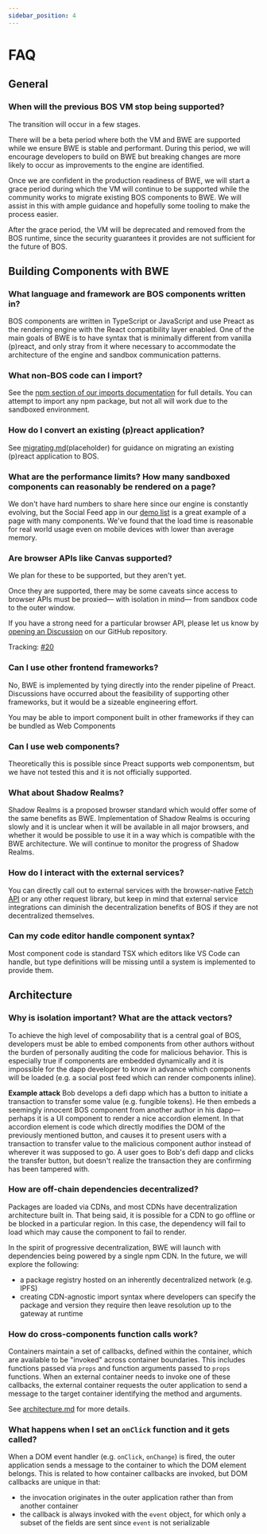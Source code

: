 ```yaml
---
sidebar_position: 4
---
```

# FAQ

## General

### When will the previous BOS VM stop being supported?

The transition will occur in a few stages.

There will be a beta period where both the VM and BWE are supported while we ensure BWE is stable and performant. During this period, we will encourage developers to build on BWE but breaking changes are more likely to occur as improvements to the engine are identified.

Once we are confident in the production readiness of BWE, we will start a grace period during which the VM will continue to be supported while the community works to migrate existing BOS components to BWE. We will assist in this with ample guidance and hopefully some tooling to make the process easier.

After the grace period, the VM will be deprecated and removed from the BOS runtime, since the security guarantees it provides are not sufficient for the future of BOS.

## Building Components with BWE

### What language and framework are BOS components written in?

BOS components are written in TypeScript or JavaScript and use Preact as the rendering engine with the React compatibility layer enabled. One of the main goals of BWE is to have syntax that is minimally different from vanilla (p)react, and only stray from it where necessary to accommodate the architecture of the engine and sandbox communication patterns.

### What non-BOS code can I import?

See the [npm section of our imports documentation](/docs/building-decentralized-frontends/imports#npm) for full details. You can attempt to import any npm package, but not all will work due to the sandboxed environment.

### How do I convert an existing (p)react application?

See [migrating.md](migrating.md)(placeholder) for guidance on migrating an existing (p)react application to BOS.

### What are the performance limits? How many sandboxed components can reasonably be rendered on a page?

We don't have hard numbers to share here since our engine is constantly evolving, but the Social Feed app in our [demo list](http://bwe.near.dev) is a great example of a page with many components. We've found that the load time is reasonable for real world usage even on mobile devices with lower than average memory.

### Are browser APIs like Canvas supported?

We plan for these to be supported, but they aren't yet.

Once they are supported, there may be some caveats since access to browser APIs must be proxied— with isolation in mind— from sandbox code to the outer window.

If you have a strong need for a particular browser API, please let us know by [opening an Discussion](https://github.com/near/bos-web-engine/discussions/new?category=misc) on our GitHub repository.

Tracking: [#20](https://github.com/near/bos-web-engine/issues/20)

### Can I use other frontend frameworks?

No, BWE is implemented by tying directly into the render pipeline of Preact. Discussions have occurred about the feasibility of supporting other frameworks, but it would be a sizeable engineering effort.

You may be able to import component built in other frameworks if they can be bundled as Web Components

### Can I use web components?

Theoretically this is possible since Preact supports web componentsm, but we have not tested this and it is not officially supported.

### What about Shadow Realms?

Shadow Realms is a proposed browser standard which would offer some of the same benefits as BWE. Implementation of Shadow Realms is occuring slowly and it is unclear when it will be available in all major browsers, and whether it would be possible to use it in a way which is compatible with the BWE architecture. We will continue to monitor the progress of Shadow Realms.

### How do I interact with the external services?

You can directly call out to external services with the browser-native [Fetch API](https://developer.mozilla.org/en-US/docs/Web/API/Fetch_API/Using_Fetch) or any other request library, but keep in mind that external service integrations can diminish the decentralization benefits of BOS if they are not decentralized themselves.

### Can my code editor handle component syntax?

Most component code is standard TSX which editors like VS Code can handle, but type definitions will be missing until a system is implemented to provide them.

## Architecture

### Why is isolation important? What are the attack vectors?

To achieve the high level of composability that is a central goal of BOS, developers must be able to embed components from other authors without the burden of personally auditing the code for malicious behavior. This is especially true if components are embedded dynamically and it is impossible for the dapp developer to know in advance which components will be loaded (e.g. a social post feed which can render components inline).

**Example attack**
Bob develops a defi dapp which has a button to initiate a transaction to transfer some value (e.g. fungible tokens). He then embeds a seemingly innocent BOS component from another author in his dapp— perhaps it is a UI component to render a nice accordion element. In that accordion element is code which directly modifies the DOM of the previously mentioned button, and causes it to present users with a transaction to transfer value to the malicious component author instead of wherever it was supposed to go. A user goes to Bob's defi dapp and clicks the transfer button, but doesn't realize the transaction they are confirming has been tampered with.

### How are off-chain dependencies decentralized?

Packages are loaded via CDNs, and most CDNs have decentralization architecture built in. That being said, it is possible for a CDN to go offline or be blocked in a particular region. In this case, the dependency will fail to load which may cause the component to fail to render.

In the spirit of progressive decentralization, BWE will launch with dependencies being powered by a single npm CDN. In the future, we will explore the following:
- a package registry hosted on an inherently decentralized network (e.g. IPFS)
- creating CDN-agnostic import syntax where developers can specify the package and version they require then leave resolution up to the gateway at runtime

### How do cross-components function calls work?

Containers maintain a set of callbacks, defined within the container, which are available to be "invoked" across container boundaries. This includes functions passed via `props` and function arguments passed to `props` functions. When an external container needs to invoke one of these callbacks, the external container requests the outer application to send a message to the target container identifying the method and arguments.

See [architecture.md](/docs/further-reading/architecture.md#component-callbacks) for more details.

### What happens when I set an `onClick` function and it gets called?

When a DOM event handler (e.g. `onClick`, `onChange`) is fired, the outer application sends a message to the container to which the DOM element belongs. This is related to how container callbacks are invoked, but DOM callbacks are unique in that:
- the invocation originates in the outer application rather than from another container
- the callback is always invoked with the `event` object, for which only a subset of the fields are sent since `event` is not serializable